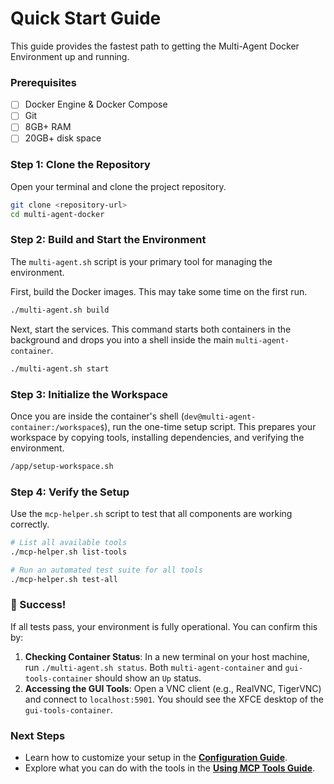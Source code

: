 # Quick Start Guide

This guide provides the fastest path to getting the Multi-Agent Docker Environment up and running.

### Prerequisites

- [ ] Docker Engine & Docker Compose
- [ ] Git
- [ ] 8GB+ RAM
- [ ] 20GB+ disk space

### Step 1: Clone the Repository

Open your terminal and clone the project repository.

```bash
git clone <repository-url>
cd multi-agent-docker
```

### Step 2: Build and Start the Environment

The `multi-agent.sh` script is your primary tool for managing the environment.

First, build the Docker images. This may take some time on the first run.
```bash
./multi-agent.sh build
```

Next, start the services. This command starts both containers in the background and drops you into a shell inside the main `multi-agent-container`.
```bash
./multi-agent.sh start
```

### Step 3: Initialize the Workspace

Once you are inside the container's shell (`dev@multi-agent-container:/workspace$`), run the one-time setup script. This prepares your workspace by copying tools, installing dependencies, and verifying the environment.

```bash
/app/setup-workspace.sh
```

### Step 4: Verify the Setup

Use the `mcp-helper.sh` script to test that all components are working correctly.

```bash
# List all available tools
./mcp-helper.sh list-tools

# Run an automated test suite for all tools
./mcp-helper.sh test-all
```

### 🎉 Success!

If all tests pass, your environment is fully operational. You can confirm this by:

1.  **Checking Container Status**: In a new terminal on your host machine, run `./multi-agent.sh status`. Both `multi-agent-container` and `gui-tools-container` should show an `Up` status.
2.  **Accessing the GUI Tools**: Open a VNC client (e.g., RealVNC, TigerVNC) and connect to `localhost:5901`. You should see the XFCE desktop of the `gui-tools-container`.

### Next Steps

- Learn how to customize your setup in the **[Configuration Guide](./02-configuration.md)**.
- Explore what you can do with the tools in the **[Using MCP Tools Guide](../guides/02-using-mcp-tools.md)**.